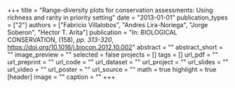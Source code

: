 +++
title = "Range-diversity plots for conservation assessments: Using richness and rarity in priority setting"
date = "2013-01-01"
publication_types = ["2"]
authors = ["Fabricio Villalobos", "Andres Lira-Noriega", "Jorge Soberon", "Hector T. Arita"]
publication = "In: BIOLOGICAL CONSERVATION, (158), _pp. 313-320_, https://doi.org/10.1016/j.biocon.2012.10.002"
abstract = ""
abstract_short = ""
image_preview = ""
selected = false
projects = []
tags = []
url_pdf = ""
url_preprint = ""
url_code = ""
url_dataset = ""
url_project = ""
url_slides = ""
url_video = ""
url_poster = ""
url_source = ""
math = true
highlight = true
[header]
image = ""
caption = ""
+++

